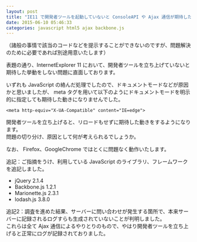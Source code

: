 ```yaml
---
layout: post
title: "IE11 で開発者ツールを起動していないと ConsoleAPI や Ajax 通信が期待した挙動をしない"
date: 2015-06-10 05:46:33
categories: javascript html5 ajax backbone.js
---
```

<p>（諸般の事情で該当のコードなどを提示することができないのですが、問題解決のために必要であれば別途用意いたします）</p>

<p>表題の通り、InternetExplorer 11 において、開発者ツールを立ち上げていないと期待した挙動をしない問題に直面しております。</p>

<p>いずれも JavaScript の絡んだ処理でしたので、ドキュメントモードなどが原因かと思いましたが、 meta タグを用いて以下のようにドキュメントモードを明示的に指定しても期待した動きになりませんでした。</p>

<pre><code>&lt;meta http-equiv="X-UA-Compatible" content="IE=edge"&gt;
</code></pre>

<p>開発者ツールを立ち上げると、リロードもせずに期待した動きをするようになります。<br>
問題の切り分け、原因として何が考えられるでしょうか。</p>

<p>なお、 Firefox、GoogleChrome ではとくに問題なく動作いたします。</p>

<p>追記：ご指摘をうけ、利用している JavaScript のライブラリ、フレームワークを追記しました。</p>

<ul>
<li>jQuery 2.1.4</li>
<li>Backbone.js 1.2.1</li>
<li>Marionette.js 2.3.1</li>
<li>lodash.js 3.8.0</li>
</ul>

<p>追記2：調査を進めた結果、サーバーに問い合わせが発生する箇所で、本来サーバーに記録されるログすらも生成されていないことが判明しました。<br>
これらは全て Ajax 通信によるやりとりのもので、やはり開発者ツールを立ち上げると正常にログが記録されておりました。</p>
